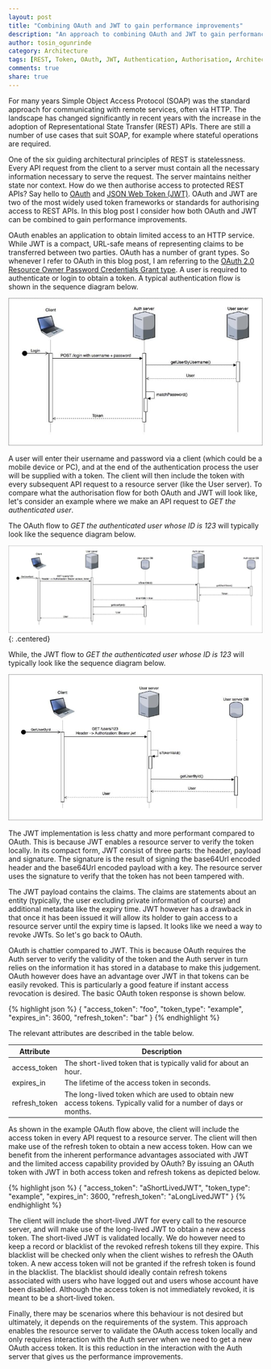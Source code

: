 ```yaml
---
layout: post
title: "Combining OAuth and JWT to gain performance improvements"
description: "An approach to combining OAuth and JWT to gain performance improvements"
author: tosin_ogunrinde
category: Architecture
tags: [REST, Token, OAuth, JWT, Authentication, Authorisation, Architecture]
comments: true
share: true
---
```


For many years Simple Object Access Protocol (SOAP) was the standard approach for communicating with remote services, often via HTTP. The landscape has changed significantly in recent years with the increase in the adoption of Representational State Transfer (REST) APIs. There are still a number of use cases that suit SOAP, for example where stateful operations are required.

One of the six guiding architectural principles of REST is statelessness. Every API request from the client to a server must contain all the necessary information necessary to serve the request. The server maintains neither state nor context.
How do we then authorise access to protected REST APIs? Say hello to [OAuth](https://tools.ietf.org/html/rfc6749) and [JSON Web Token (JWT)](https://tools.ietf.org/html/rfc7519). OAuth and JWT are two of the most widely used token frameworks or standards for authorising access to REST APIs. In this blog post I consider how both OAuth and JWT can be combined to gain performance improvements.

OAuth enables an application to obtain limited access to an HTTP service. While JWT is a compact, URL-safe means of representing claims to be transferred between two parties. OAuth has a number of grant types. So whenever I refer to OAuth in this blog post, I am referring to the [OAuth 2.0 Resource Owner Password Credentials Grant type](https://tools.ietf.org/html/rfc6749#page-37). 
A user is required to authenticate or login to obtain a token. A typical authentication flow is shown in the sequence diagram below.
 
![Authentication flow](/images/2018-07-13-combining-oauth-and-jwt-to-gain-performance-improvements/authentication-flow.jpg)

A user will enter their username and password via a client (which could be a mobile device or PC), and at the end of the authentication process the user will be supplied with a token. The client will then include the token with every subsequent API request to a resource server (like the User server). 
To compare what the authorisation flow for both OAuth and JWT will look like, let's consider an example where we make an API request to *GET the authenticated user*. 

The OAuth flow to *GET the authenticated user whose ID is 123* will typically look like the sequence diagram below.

![Get user OAuth flow](/images/2018-07-13-combining-oauth-and-jwt-to-gain-performance-improvements/get-user-oauth-flow.jpg){: .centered}

While, the JWT flow to *GET the authenticated user whose ID is 123* will typically look like the sequence diagram below.

![Get user JWT flow](/images/2018-07-13-combining-oauth-and-jwt-to-gain-performance-improvements/get-user-jwt-flow.jpg)

The JWT implementation is less chatty and more performant compared to OAuth. This is because JWT enables a resource server to verify the token locally. In its compact form, JWT consist of three parts: the header, payload and signature. 
The signature is the result of signing the base64Url encoded header and the base64Url encoded payload with a key. The resource server uses the signature to verify that the token has not been tampered with.

The JWT payload contains the claims. The claims are statements about an entity (typically, the user excluding private information of course) and additional metadata like the expiry time. JWT however has a drawback in that once it has been issued it will allow its holder to gain access to a resource server until the expiry time is lapsed. It looks like we need a way to revoke JWTs. So let's go back to OAuth.

OAuth is chattier compared to JWT. This is because OAuth requires the Auth server to verify the validity of the token and the Auth server in turn relies on the information it has stored in a database to make this judgement. OAuth however does have an advantage over JWT in that tokens can be easily revoked. This is particularly a good feature if instant access revocation is desired. The basic OAuth token response is shown below.

{% highlight json %}
{
    "access_token": "foo",
    "token_type": "example",
    "expires_in": 3600,
    "refresh_token": "bar"
}
{% endhighlight %}

The relevant attributes are described in the table below.

Attribute         | Description         
------------------|-----------------------------------------------------------------------------------------------------------------
access_token      | The short-lived token that is typically valid for about an hour.                                       
expires_in        | The lifetime of the access token in seconds.                                                           
refresh_token     | The long-lived token which are used to obtain new access tokens. Typically valid for a number of days or months. 


As shown in the example OAuth flow above, the client will include the access token in every API request to a resource server. The client will then make use of the refresh token to obtain a new access token. How can we benefit from the inherent performance advantages associated with JWT and the limited access capability provided by OAuth? By issuing an OAuth token with JWT in both access token and refresh tokens as depicted below.

{% highlight json %}
{
    "access_token": "aShortLivedJWT",
    "token_type": "example",
    "expires_in": 3600,
    "refresh_token": "aLongLivedJWT"
}
{% endhighlight %}


The client will include the short-lived JWT for every call to the resource server, and will make use of the long-lived JWT to obtain a new access token. The short-lived JWT is validated locally. We do however need to keep a record or blacklist of the revoked refresh tokens till they expire. This blacklist will be checked only when the client wishes to refresh the OAuth token. A new access token will not be granted if the refresh token is found in the blacklist. 
The blacklist should ideally contain refresh tokens associated with users who have logged out and users whose account have been disabled. Although the access token is not immediately revoked, it is meant to be a short-lived token. 

Finally, there may be scenarios where this behaviour is not desired but ultimately, it depends on the requirements of the system. This approach enables the resource server to validate the OAuth access token locally and only requires interaction with the Auth server when we need to get a new OAuth access token. It is this reduction in the interaction with the Auth server that gives us the performance improvements.